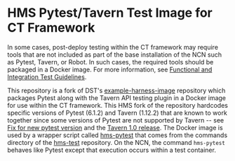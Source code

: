 # HMS Pytest/Tavern Test Image for CT Framework

In some cases, post-deploy testing within the CT framework may require tools that are not included as part of the base installation of the NCN such as Pytest, Tavern, or Robot. In such cases, the required tools should be packaged in a Docker image. For more information, see [Functional and Integration Test Guidelines](https://connect.us.cray.com/confluence/display/DST/Functional+and+Integration+Test+Guidelines).

This repository is a fork of DST's [example-harness-image](https://stash.us.cray.com/projects/DST-EXAMPLES/repos/example-harness-image/browse) repository which packages Pytest along with the Tavern API testing plugin in a Docker image for use within the CT framework. This HMS fork of the repository hardcodes specific versions of Pytest (6.1.2) and Tavern (1.12.2) that are known to work together since some versions of Pytest are not supported by Tavern -- see [Fix for new pytest version](https://github.com/taverntesting/tavern/issues/367) and the [Tavern 1.0 release](https://github.com/taverntesting/tavern/issues/495). The Docker image is used by a wrapper script called [hms-pytest](https://stash.us.cray.com/projects/HMS/repos/hms-test/browse/cmd/hms-pytest) that comes from the commands directory of the [hms-test](https://stash.us.cray.com/projects/HMS/repos/hms-test/browse) repository. On the NCN, the command `hms-pytest` behaves like Pytest except that execution occurs within a test container.
